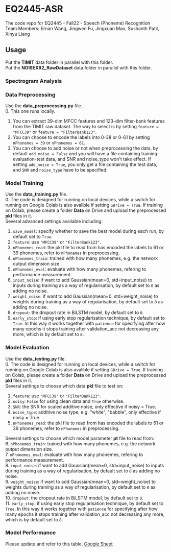 # EQ2445-ASR
The code repo for EQ2445 - Fall22 - Speech (Phoneme) Recognition <br/>
Team Members: Ernan Wang, Jingwen Fu, Jingxuan Mao, Sushanth Patil, Xinyu Liang

## Usage
Put the **TIMIT** data folder in parallel with this folder. <br/>
Put the **NOISEX92_RawDataset** data folder in parallel with this folder. <br/>

### Spectrogram Analysis


### Data Preprocessing
Use the **data_preprocessing.py** file. <br/>
0. This one runs locally.
1. You can extract 39-dim MFCC features and 123-dim filter-bank features from the TIMIT raw dataset. The way to select is by setting `feature = "MFCC39"` or `feature = "FilterBank123"`. <br/>
2. You can choose to encode the labels into 0-38 or 0-61 by setting `nPhonemes = 39` or `nPhonemes = 61`. <br/>
3. You can choose to add noise or not when preprocessing the data, by default `add_noise = False` and you will have a file containing training-evaluation-test data, and SNR and noise_type won't take effect. If setting `add_noise = True`, you only get a file containing the test data, and `SNR` and `noise_type` have to be specified.

### Model Training
Use the **data_training.py** file. <br/>
0. The code is designed for running on local devices, while a switch for running on Google Colab is also avalible if setting `GDrive = True`. If training on Colab, please create a folder **Data** on Drive and upload the preprocessed **pkl** files in it. <br/>
Several advanced settings available including: <br/>
1. `save_model`: specify whether to save the best model during each run, by default set to `True`. <br/>
2. `feature`: use `"MFCC39"` or `"FilterBank123"`. <br/>
3. `nPhonemes_read`: the pkl file to read from has encoded the labels to 61 or 39 phonemes, refer to `nPhonemes` in preprocessing. <br/>
4. `nPhonemes_train`: trained with how many phonemes, e.g. the network output dimension size. <br/>
5. `nPhonemes_eval`: evaluate with how many phonemes, refering to performance measurement. <br/>
6. `input_noise`: if want to add Gaussian(mean=0, std=input_noise) to inputs during training as a way of regularisation, by default set to `0` as adding no noise. <br/>
7. `weight_noise`: if want to add Gaussian(mean=0, std=weight_noise) to weights during training as a way of regularisation, by default set to `0` as adding no noise. <br/>
8. `dropout`: the dropout rate in BiLSTM model, by default set to `0`. <br/>
9. `early_stop`: if using early stop regularisation technique, by default set to `True`. In this way it works together with `patience` for specifying after how many epochs it stops training after validation_acc not decreasing any more, which is by default set to `8`.

### Model Evaluation
Use the **data_testing.py** file. <br/>
0. The code is designed for running on local devices, while a switch for running on Google Colab is also avalible if setting `GDrive = True`. If training on Colab, please create a folder **Data** on Drive and upload the preprocessed **pkl** files in it. <br/>
Several settings to choose which data **pkl** file to test on: <br/>
1. `feature`: use `"MFCC39"` or `"FilterBank123"`. <br/>
2. `noisy`: `False` for using clean data and `True` otherwise. <br/>
3. `SNR`: the SNR for scaled additive noise, only effective if noisy = True. <br/>
4. `noise_type`: additive noise type, e.g. "white", "babble", only effective if noisy = True. <br/>
5. `nPhonemes_read`: the pkl file to read from has encoded the labels to 61 or 39 phonemes, refer to `nPhonemes` in preprocessing. <br/>

Several settings to choose which model parameter **pt** file to read from: <br/>
6. `nPhonemes_train`: trained with how many phonemes, e.g. the network output dimension size. <br/>
7. `nPhonemes_eval`: evaluate with how many phonemes, refering to performance measurement. <br/>
8. `input_noise`: if want to add Gaussian(mean=0, std=input_noise) to inputs during training as a way of regularisation, by default set to `0` as adding no noise. <br/>
9. `weight_noise`: if want to add Gaussian(mean=0, std=weight_noise) to weights during training as a way of regularisation, by default set to `0` as adding no noise. <br/>
10. `dropout`: the dropout rate in BiLSTM model, by default set to `0`. <br/>
11. `early_stop`: if using early stop regularisation technique, by default set to `True`. In this way it works together with `patience` for specifying after how many epochs it stops training after validation_acc not decreasing any more, which is by default set to `8`.



### Model Performance
Please update and refer to this table. [Google Sheet](https://docs.google.com/spreadsheets/d/1aCmCV1JPraFxDr_IoP4n-uptovXWFF9bb_pnxz_A7Bo/edit?usp=sharing)

